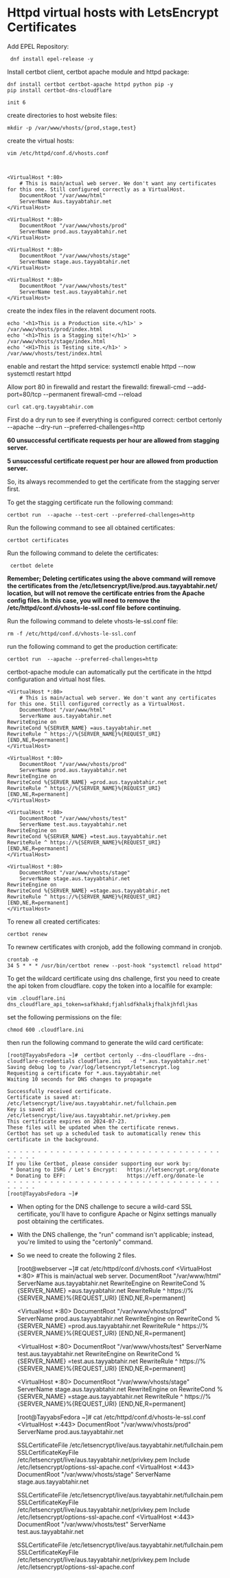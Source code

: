 # Httpd virtual hosts with LetsEncrypt Certificates
Add EPEL Repository:

    

   

     dnf install epel-release -y

Install certbot client, certbot apache module and httpd package:
     

   

    dnf install certbot certbot-apache httpd python pip -y
    pip install certbot-dns-cloudflare

    init 6


create directories to host website files:

    mkdir -p /var/www/vhosts/{prod,stage,test}

create the virtual hosts:

    vim /etc/httpd/conf.d/vhosts.conf 


        
    <VirtualHost *:80>
        # This is main/actual web server. We don't want any certificates for this one. Still configured correctly as a VirtualHost.
        DocumentRoot "/var/www/html"
        ServerName Aus.tayyabtahir.net
    </VirtualHost>

    <VirtualHost *:80>
        DocumentRoot "/var/www/vhosts/prod"
        ServerName prod.aus.tayyabtahir.net
    </VirtualHost>

    <VirtualHost *:80>
        DocumentRoot "/var/www/vhosts/stage"
        ServerName stage.aus.tayyabtahir.net
    </VirtualHost>

    <VirtualHost *:80>
        DocumentRoot "/var/www/vhosts/test"
        ServerName test.aus.tayyabtahir.net
    </VirtualHost>

create the index files in the relavent document roots.

    echo '<h1>This is a Production site.</h1>' > /var/www/vhosts/prod/index.html
    echo '<h1>This is a Stagging site!</h1>' > /var/www/vhosts/stage/index.html
    echo '<H1>This is Testing site.</h1>' > /var/www/vhosts/test/index.html

    
enable and restart the httpd service:
    systemctl enable httpd --now
    systemctl restart httpd

Allow port 80 in firewalld and restart the firewalld:
    firewall-cmd --add-port=80/tcp --permanent
    firewall-cmd --reload

    curl cat.qrg.tayyabtahir.com

First do a dry run to see if everything is configured correct:
    certbot certonly  --apache  --dry-run --preferred-challenges=http

**60 unsuccessful certificate requests per hour are allowed from stagging server.**

**5 unsuccessful certificate request per hour are allowed from production server.**


So, its always recommended to get the certificate from the stagging server first.

To get the stagging certificate run the following command:


    certbot run  --apache --test-cert --preferred-challenges=http    

Run the following command to see all obtained certificates:

    certbot certificates
Run the following command to delete the certificates:
   
     certbot delete

**Remember; Deleting certificates using the above command will remove the certificates from the /etc/letsencrypt/live/prod.aus.tayyabtahir.net/ location, but will not remove the certificate entries from the Apache config files. In this case, you will need to remove the /etc/httpd/conf.d/vhosts-le-ssl.conf file before continuing.**

Run the following command to delete vhosts-le-ssl.conf file:

    rm -f /etc/httpd/conf.d/vhosts-le-ssl.conf 

run the following command to get the production certificate:

    certbot run  --apache --preferred-challenges=http

certbot-apache module can automatically put the certificate in the httpd configuration and virtual host files.

    <VirtualHost *:80>
        # This is main/actual web server. We don't want any certificates for this one. Still configured correctly as a VirtualHost.
        DocumentRoot "/var/www/html"
        ServerName aus.tayyabtahir.net
    RewriteEngine on
    RewriteCond %{SERVER_NAME} =aus.tayyabtahir.net
    RewriteRule ^ https://%{SERVER_NAME}%{REQUEST_URI} [END,NE,R=permanent]
    </VirtualHost>

    <VirtualHost *:80>
        DocumentRoot "/var/www/vhosts/prod"
        ServerName prod.aus.tayyabtahir.net
    RewriteEngine on
    RewriteCond %{SERVER_NAME} =prod.aus.tayyabtahir.net
    RewriteRule ^ https://%{SERVER_NAME}%{REQUEST_URI} [END,NE,R=permanent]
    </VirtualHost>

    <VirtualHost *:80>
        DocumentRoot "/var/www/vhosts/test"
        ServerName test.aus.tayyabtahir.net
    RewriteEngine on
    RewriteCond %{SERVER_NAME} =test.aus.tayyabtahir.net
    RewriteRule ^ https://%{SERVER_NAME}%{REQUEST_URI} [END,NE,R=permanent]
    </VirtualHost>

    <VirtualHost *:80>
        DocumentRoot "/var/www/vhosts/stage"
        ServerName stage.aus.tayyabtahir.net
    RewriteEngine on
    RewriteCond %{SERVER_NAME} =stage.aus.tayyabtahir.net
    RewriteRule ^ https://%{SERVER_NAME}%{REQUEST_URI} [END,NE,R=permanent]
    </VirtualHost>






To renew all created certificates:

    certbot renew

To rewnew certificates with cronjob, add the following command in cronjob. 

    crontab -e
    34 5 * * * /usr/bin/certbot renew --post-hook "systemctl reload httpd"


To get the wildcard certificate using dns challenge, first you need to create the api token from cloudflare.
copy the token into a localfile for example: 

    vim .cloudflare.ini
    dns_cloudflare_api_token=safkhakd;fjahlsdfkhalkjfhalkjhfdljkas

set the following permissions on the file:

    chmod 600 .cloudflare.ini


then run the following command to generate the wild card certificate:


    [root@TayyabsFedora ~]#  certbot certonly --dns-cloudflare --dns-cloudflare-credentials cloudflare.ini   -d '*.aus.tayyabtahir.net'
    Saving debug log to /var/log/letsencrypt/letsencrypt.log
    Requesting a certificate for *.aus.tayyabtahir.net
    Waiting 10 seconds for DNS changes to propagate

    Successfully received certificate.
    Certificate is saved at: /etc/letsencrypt/live/aus.tayyabtahir.net/fullchain.pem
    Key is saved at:         /etc/letsencrypt/live/aus.tayyabtahir.net/privkey.pem
    This certificate expires on 2024-07-23.
    These files will be updated when the certificate renews.
    Certbot has set up a scheduled task to automatically renew this certificate in the background.

    - - - - - - - - - - - - - - - - - - - - - - - - - - - - - - - - - - - - - - - -
    If you like Certbot, please consider supporting our work by:
     * Donating to ISRG / Let's Encrypt:   https://letsencrypt.org/donate
     * Donating to EFF:                    https://eff.org/donate-le
    - - - - - - - - - - - - - - - - - - - - - - - - - - - - - - - - - - - - - - - -
    [root@TayyabsFedora ~]#

  * When opting for the DNS challenge to secure a wild-card SSL certificate, you'll have to configure Apache or Nginx settings manually post obtaining the certificates.
  * With the DNS challenge, the "run" command isn't applicable; instead, you're limited to using the "certonly" command.
  * So we need to create the following 2 files.




    [root@webserver ~]# cat /etc/httpd/conf.d/vhosts.conf
    <VirtualHost *:80>
         #This is main/actual web server.
         DocumentRoot "/var/www/html"
         ServerName aus.tayyabtahir.net
    RewriteEngine on
    RewriteCond %{SERVER_NAME} =aus.tayyabtahir.net
    RewriteRule ^ https://%{SERVER_NAME}%{REQUEST_URI} [END,NE,R=permanent]
    </VirtualHost>
    
    <VirtualHost *:80>
        DocumentRoot "/var/www/vhosts/prod"
        ServerName prod.aus.tayyabtahir.net
    RewriteEngine on
    RewriteCond %{SERVER_NAME} =prod.aus.tayyabtahir.net
    RewriteRule ^ https://%{SERVER_NAME}%{REQUEST_URI} [END,NE,R=permanent]
    </VirtualHost>
    
    <VirtualHost *:80>
      DocumentRoot "/var/www/vhosts/test"
      ServerName test.aus.tayyabtahir.net
    RewriteEngine on
    RewriteCond %{SERVER_NAME} =test.aus.tayyabtahir.net
    RewriteRule ^ https://%{SERVER_NAME}%{REQUEST_URI} [END,NE,R=permanent]
    </VirtualHost>
    
    <VirtualHost *:80>
      DocumentRoot "/var/www/vhosts/stage"
      ServerName stage.aus.tayyabtahir.net
    RewriteEngine on
    RewriteCond %{SERVER_NAME} =stage.aus.tayyabtahir.net
    RewriteRule ^ https://%{SERVER_NAME}%{REQUEST_URI} [END,NE,R=permanent]
    </VirtualHost>






    [root@TayyabsFedora ~]# cat /etc/httpd/conf.d/vhosts-le-ssl.conf
    <IfModule mod_ssl.c>
    <VirtualHost *:443>
      DocumentRoot "/var/www/vhosts/prod"
      ServerName prod.aus.tayyabtahir.net
    
    
    SSLCertificateFile /etc/letsencrypt/live/aus.tayyabtahir.net/fullchain.pem
    SSLCertificateKeyFile /etc/letsencrypt/live/aus.tayyabtahir.net/privkey.pem
    Include /etc/letsencrypt/options-ssl-apache.conf
    </VirtualHost>
    <VirtualHost *:443>
      DocumentRoot "/var/www/vhosts/stage"
      ServerName stage.aus.tayyabtahir.net
    

    SSLCertificateFile /etc/letsencrypt/live/aus.tayyabtahir.net/fullchain.pem
    SSLCertificateKeyFile /etc/letsencrypt/live/aus.tayyabtahir.net/privkey.pem
    Include /etc/letsencrypt/options-ssl-apache.conf
    </VirtualHost>
    <VirtualHost *:443>
      DocumentRoot "/var/www/vhosts/test"
      ServerName test.aus.tayyabtahir.net
    
    
    SSLCertificateFile /etc/letsencrypt/live/aus.tayyabtahir.net/fullchain.pem
    SSLCertificateKeyFile /etc/letsencrypt/live/aus.tayyabtahir.net/privkey.pem
    Include /etc/letsencrypt/options-ssl-apache.conf
    </VirtualHost>
    </IfModule>
    





